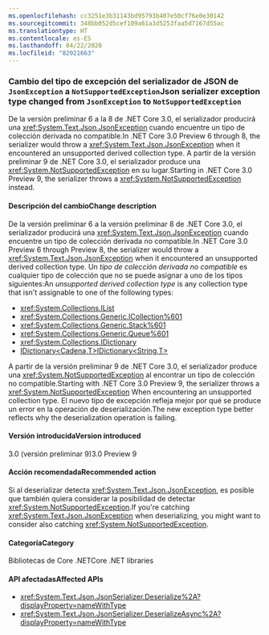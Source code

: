 ```yaml
---
ms.openlocfilehash: cc3251e3b31143bd95793b407e50cf76e0e30142
ms.sourcegitcommit: 348bb052d5cef109a61a3d5253faa5d7167d55ac
ms.translationtype: HT
ms.contentlocale: es-ES
ms.lasthandoff: 04/22/2020
ms.locfileid: "82021663"
---
```

### <a name="json-serializer-exception-type-changed-from-jsonexception-to-notsupportedexception"></a><span data-ttu-id="71924-101">Cambio del tipo de excepción del serializador de JSON de `JsonException` a `NotSupportedException`</span><span class="sxs-lookup"><span data-stu-id="71924-101">Json serializer exception type changed from `JsonException` to `NotSupportedException`</span></span>

<span data-ttu-id="71924-102">De la versión preliminar 6 a la 8 de .NET Core 3.0, el serializador producirá una <xref:System.Text.Json.JsonException> cuando encuentre un tipo de colección derivada no compatible.</span><span class="sxs-lookup"><span data-stu-id="71924-102">In .NET Core 3.0 Preview 6 through 8, the serializer would throw a <xref:System.Text.Json.JsonException> when it encountered an unsupported derived collection type.</span></span> <span data-ttu-id="71924-103">A partir de la versión preliminar 9 de .NET Core 3.0, el serializador produce una <xref:System.NotSupportedException> en su lugar.</span><span class="sxs-lookup"><span data-stu-id="71924-103">Starting in .NET Core 3.0 Preview 9, the serializer throws a <xref:System.NotSupportedException> instead.</span></span>

#### <a name="change-description"></a><span data-ttu-id="71924-104">Descripción del cambio</span><span class="sxs-lookup"><span data-stu-id="71924-104">Change description</span></span>

<span data-ttu-id="71924-105">De la versión preliminar 6 a la versión preliminar 8 de .NET Core 3.0, el serializador producirá una <xref:System.Text.Json.JsonException> cuando encuentre un tipo de colección derivada no compatible.</span><span class="sxs-lookup"><span data-stu-id="71924-105">In .NET Core 3.0 Preview 6 through Preview 8, the serializer would throw a <xref:System.Text.Json.JsonException>  when it encountered an unsupported derived collection type.</span></span> <span data-ttu-id="71924-106">Un *tipo de colección derivada no compatible* es cualquier tipo de colección que no se puede asignar a uno de los tipos siguientes:</span><span class="sxs-lookup"><span data-stu-id="71924-106">An *unsupported derived collection type* is any collection type that isn't assignable to one of the following types:</span></span>

- <xref:System.Collections.IList>
- <xref:System.Collections.Generic.ICollection%601>
- <xref:System.Collections.Generic.Stack%601>
- <xref:System.Collections.Generic.Queue%601>
- <xref:System.Collections.IDictionary>
- [<span data-ttu-id="71924-107">IDictionary\<Cadena,T></span><span class="sxs-lookup"><span data-stu-id="71924-107">IDictionary\<String,T></span></span>](xref:System.Collections.Generic.IDictionary%602)

<span data-ttu-id="71924-108">A partir de la versión preliminar 9 de .NET Core 3.0, el serializador produce una <xref:System.NotSupportedException> al encontrar un tipo de colección no compatible.</span><span class="sxs-lookup"><span data-stu-id="71924-108">Starting with .NET Core 3.0 Preview 9, the serializer throws a <xref:System.NotSupportedException> When encountering an unsupported collection type.</span></span> <span data-ttu-id="71924-109">El nuevo tipo de excepción refleja mejor por qué se produce un error en la operación de deserialización.</span><span class="sxs-lookup"><span data-stu-id="71924-109">The new exception type better reflects why the deserialization operation is failing.</span></span>

#### <a name="version-introduced"></a><span data-ttu-id="71924-110">Versión introducida</span><span class="sxs-lookup"><span data-stu-id="71924-110">Version introduced</span></span>

<span data-ttu-id="71924-111">3.0 (versión preliminar 9)</span><span class="sxs-lookup"><span data-stu-id="71924-111">3.0 Preview 9</span></span>

#### <a name="recommended-action"></a><span data-ttu-id="71924-112">Acción recomendada</span><span class="sxs-lookup"><span data-stu-id="71924-112">Recommended action</span></span>

<span data-ttu-id="71924-113">Si al deserializar detecta <xref:System.Text.Json.JsonException>, es posible que también quiera considerar la posibilidad de detectar <xref:System.NotSupportedException>.</span><span class="sxs-lookup"><span data-stu-id="71924-113">If you're catching <xref:System.Text.Json.JsonException> when deserializing, you might want to consider also catching <xref:System.NotSupportedException>.</span></span>

#### <a name="category"></a><span data-ttu-id="71924-114">Categoría</span><span class="sxs-lookup"><span data-stu-id="71924-114">Category</span></span>

<span data-ttu-id="71924-115">Bibliotecas de Core .NET</span><span class="sxs-lookup"><span data-stu-id="71924-115">Core .NET libraries</span></span>

#### <a name="affected-apis"></a><span data-ttu-id="71924-116">API afectadas</span><span class="sxs-lookup"><span data-stu-id="71924-116">Affected APIs</span></span>

- <xref:System.Text.Json.JsonSerializer.Deserialize%2A?displayProperty=nameWithType>
- <xref:System.Text.Json.JsonSerializer.DeserializeAsync%2A?displayProperty=nameWithType>

<!--

#### Affected APIs

- `Overload:System.Text.Json.JsonSerializer.Deserialize`
- `Overload:System.Text.Json.JsonSerializer.DeserializeAsync`

-->
